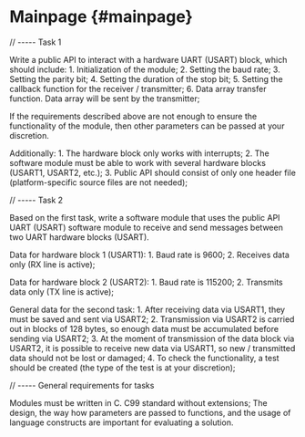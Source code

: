 # Mainpage {#mainpage}
// ----- Task 1

Write a public API to interact with a hardware UART (USART) block, which should include:
	1. Initialization of the module;
	2. Setting the baud rate;
	3. Setting the parity bit;
	4. Setting the duration of the stop bit;
	5. Setting the callback function for the receiver / transmitter;
	6. Data array transfer function. Data array will be sent by the transmitter;

If the requirements described above are not enough to ensure the functionality of the module, then other parameters can be passed at your discretion.

Additionally:
	1. The hardware block only works with interrupts;
	2. The software module must be able to work with several hardware blocks (USART1, USART2, etc.);
	3. Public API should consist of only one header file (platform-specific source files are not needed);

// ----- Task 2

Based on the first task, write a software module that uses the public API UART (USART) software module to receive and send messages between two UART hardware blocks (USART).

Data for hardware block 1 (USART1):
	1. Baud rate is 9600;
	2. Receives data only (RX line is active);

Data for hardware block 2 (USART2):
	1. Baud rate is 115200;
	2. Transmits data only (TX line is active);

General data for the second task:
	1. After receiving data via USART1, they must be saved and sent via USART2;
	2. Transmission via USART2 is carried out in blocks of 128 bytes, so enough data must be accumulated before sending via USART2;
	3. At the moment of transmission of the data block via USART2, it is possible to receive new data via USART1, so new / transmitted data should not be lost or damaged;
	4. To check the functionality, a test should be created (the type of the test is at your discretion);

// ----- General requirements for tasks

Modules must be written in C. C99 standard without extensions;
The design, the way how parameters are passed to functions, and the usage of language constructs are important for evaluating a solution.